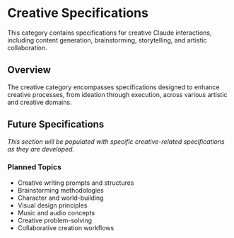# Creative Specifications

This category contains specifications for creative Claude interactions, including content generation, brainstorming, storytelling, and artistic collaboration.

## Overview

The creative category encompasses specifications designed to enhance creative processes, from ideation through execution, across various artistic and creative domains.

## Future Specifications

*This section will be populated with specific creative-related specifications as they are developed.*

### Planned Topics
- Creative writing prompts and structures
- Brainstorming methodologies
- Character and world-building
- Visual design principles
- Music and audio concepts
- Creative problem-solving
- Collaborative creation workflows